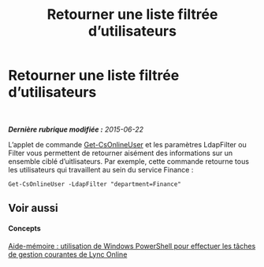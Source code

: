 ﻿---
title: Retourner une liste filtrée d’utilisateurs
TOCTitle: Retourner une liste filtrée d’utilisateurs
ms:assetid: f2c4d13b-8601-4192-8b94-e9a57969da11
ms:mtpsurl: https://technet.microsoft.com/fr-fr/library/Dn362858(v=OCS.15)
ms:contentKeyID: 56269671
ms.date: 06/01/2017
mtps_version: v=OCS.15
ms.translationtype: HT
---

# Retourner une liste filtrée d’utilisateurs

 

_**Dernière rubrique modifiée :** 2015-06-22_

L’applet de commande [Get-CsOnlineUser](get-csonlineuser.md) et les paramètres LdapFilter ou Filter vous permettent de retourner aisément des informations sur un ensemble ciblé d’uitlisateurs. Par exemple, cette commande retourne tous les utilisateurs qui travaillent au sein du service Finance :

    Get-CsOnlineUser -LdapFilter "department=Finance"

## Voir aussi

#### Concepts

[Aide-mémoire : utilisation de Windows PowerShell pour effectuer les tâches de gestion courantes de Lync Online](quick-reference-using-windows-powershell-to-do-common-skype-for-business-online-management-tasks.md)

